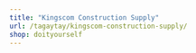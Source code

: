 ```yaml
---
title: "Kingscom Construction Supply"
url: /tagaytay/kingscom-construction-supply/
shop: doityourself
---
```

